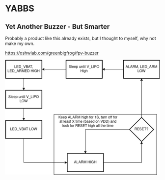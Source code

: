 # YABBS
## Yet Another Buzzer - But Smarter

Probably a product like this already exists, but I thought to myself, why not make my own.

https://oshwlab.com/greenbigfrog/fpv-buzzer

![flowchart](/flowchart.png?raw=true "Flowchart")

